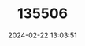 ---
title: "135506"
category: "Coregonus gutturosus"
draft: false
date: 2024-02-22 13:03:51
languages:
  German: ["Bodensee Kilch"]
  English: ["Strumose Whitefish"]
---